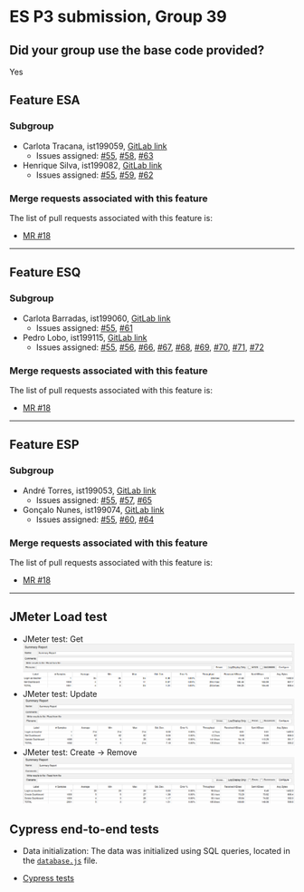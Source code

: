 # ES P3 submission, Group 39

## Did your group use the base code provided?

Yes

## Feature ESA

### Subgroup
 - Carlota Tracana, ist199059, [GitLab link](https://gitlab.rnl.tecnico.ulisboa.pt/ist199059)
   + Issues assigned:
	 [#55](https://gitlab.rnl.tecnico.ulisboa.pt/es/es23-39/-/issues/55),
	 [#58](https://gitlab.rnl.tecnico.ulisboa.pt/es/es23-39/-/issues/58),
	 [#63](https://gitlab.rnl.tecnico.ulisboa.pt/es/es23-39/-/issues/63)
 - Henrique Silva, ist199082, [GitLab link](https://gitlab.rnl.tecnico.ulisboa.pt/ist199082)
   + Issues assigned:
	 [#55](https://gitlab.rnl.tecnico.ulisboa.pt/es/es23-39/-/issues/55),
	 [#59](https://gitlab.rnl.tecnico.ulisboa.pt/es/es23-39/-/issues/59),
	 [#62](https://gitlab.rnl.tecnico.ulisboa.pt/es/es23-39/-/issues/62)

### Merge requests associated with this feature

The list of pull requests associated with this feature is:

 - [MR #18](https://gitlab.rnl.tecnico.ulisboa.pt/es/es23-39/-/merge_requests/18)

---

## Feature ESQ

### Subgroup
 - Carlota Barradas, ist199060, [GitLab link](https://gitlab.rnl.tecnico.ulisboa.pt/ist199060)
   + Issues assigned:
	 [#55](https://gitlab.rnl.tecnico.ulisboa.pt/es/es23-39/-/issues/55),
	 [#61](https://gitlab.rnl.tecnico.ulisboa.pt/es/es23-39/-/issues/61)
 - Pedro Lobo, ist199115, [GitLab link](https://gitlab.rnl.tecnico.ulisboa.pt/ist199115)
   + Issues assigned:
	 [#55](https://gitlab.rnl.tecnico.ulisboa.pt/es/es23-39/-/issues/55),
	 [#56](https://gitlab.rnl.tecnico.ulisboa.pt/es/es23-39/-/issues/56),
	 [#66](https://gitlab.rnl.tecnico.ulisboa.pt/es/es23-39/-/issues/66),
	 [#67](https://gitlab.rnl.tecnico.ulisboa.pt/es/es23-39/-/issues/67),
	 [#68](https://gitlab.rnl.tecnico.ulisboa.pt/es/es23-39/-/issues/68),
	 [#69](https://gitlab.rnl.tecnico.ulisboa.pt/es/es23-39/-/issues/69),
	 [#70](https://gitlab.rnl.tecnico.ulisboa.pt/es/es23-39/-/issues/70),
	 [#71](https://gitlab.rnl.tecnico.ulisboa.pt/es/es23-39/-/issues/71),
	 [#72](https://gitlab.rnl.tecnico.ulisboa.pt/es/es23-39/-/issues/72)

### Merge requests associated with this feature

The list of pull requests associated with this feature is:

 - [MR #18](https://gitlab.rnl.tecnico.ulisboa.pt/es/es23-39/-/merge_requests/18)

---

## Feature ESP

### Subgroup
 - André Torres, ist199053, [GitLab link](https://gitlab.rnl.tecnico.ulisboa.pt/ist199053)
   + Issues assigned:
	 [#55](https://gitlab.rnl.tecnico.ulisboa.pt/es/es23-39/-/issues/55),
	 [#57](https://gitlab.rnl.tecnico.ulisboa.pt/es/es23-39/-/issues/57),
	 [#65](https://gitlab.rnl.tecnico.ulisboa.pt/es/es23-39/-/issues/65)
 - Gonçalo Nunes, ist199074, [GitLab link](https://gitlab.rnl.tecnico.ulisboa.pt/ist199074)
   + Issues assigned:
	 [#55](https://gitlab.rnl.tecnico.ulisboa.pt/es/es23-39/-/issues/55),
	 [#60](https://gitlab.rnl.tecnico.ulisboa.pt/es/es23-39/-/issues/60),
	 [#64](https://gitlab.rnl.tecnico.ulisboa.pt/es/es23-39/-/issues/64)

### Merge requests associated with this feature

The list of pull requests associated with this feature is:

 - [MR #18](https://gitlab.rnl.tecnico.ulisboa.pt/es/es23-39/-/merge_requests/18)

---

## JMeter Load test

  - JMeter test: Get ![Load Test Screenshot](./jmeter-get.png)
  - JMeter test: Update ![Load Test Screenshot](./jmeter-update.png)
  - JMeter test: Create → Remove ![Load Test Screenshot](./jmeter-create-remove.png)

## Cypress end-to-end tests

- Data initialization: The data was initialized using SQL queries, located in
  the [`database.js`](https://gitlab.rnl.tecnico.ulisboa.pt/es/es23-39/-/blob/master/frontend/tests/e2e/support/database.js)
  file.

- [Cypress tests](https://gitlab.rnl.tecnico.ulisboa.pt/es/es23-39/-/tree/master/frontend/tests/e2e/specs/dashboard/teacherStats.js)
